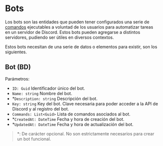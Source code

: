 # Bots

Los bots son las entidades que pueden tener configurados una serie de [comandos](./comandos.md) ejecutables a voluntad de los usuarios para automatizar tareas en un servidor de Discord. Estos bots pueden agregarse a distintos servidores, pudiendo ser útiles en diversos contextos.

Estos bots necesitan de una serie de datos o elementos para existir, son los siguientes.

## Bot (BD)

Parámetros:

- `ID: Guid` Identificador único del bot.
- `Name: string` Nombre del bot.
- *`Description: string` Descripción del bot.
- `Key: string` Key del bot. Clave necesaria para poder acceder a la API de Discord y al registro del bot.
- `Commands: List<Guid>` Lista de comandos asociados al bot.
- *`CreatedAt: DateTime` Fecha y hora de creación del bot.
- *`UpdatedAt: DateTime` Fecha y hora de actualización del bot.

> *: De carácter opcional. No son estrictamente necesarios para crear un bot funcional.

